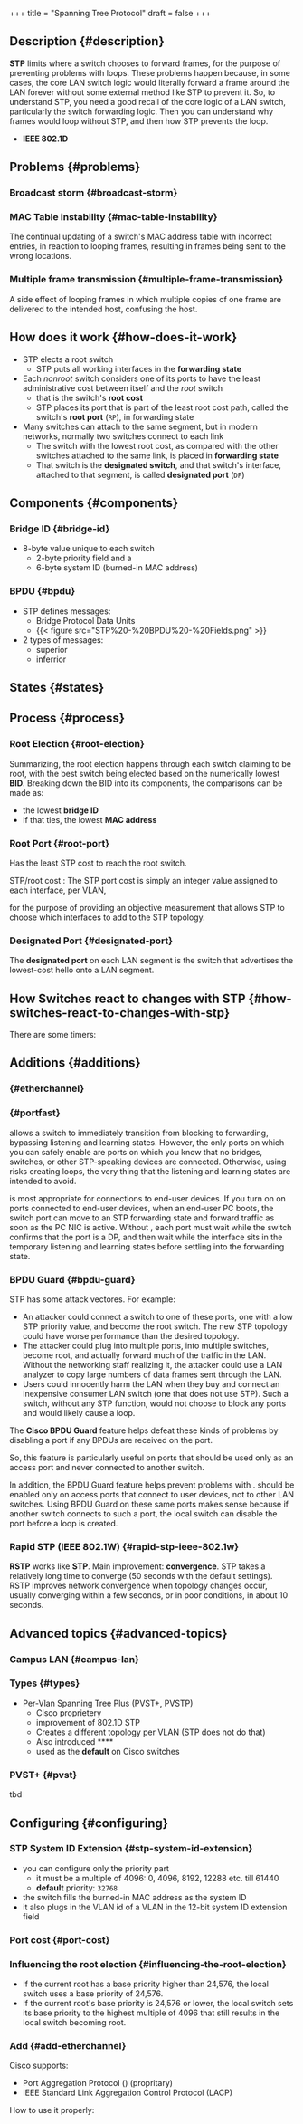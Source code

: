 +++
title = "Spanning Tree Protocol"
draft = false
+++

## Description {#description}

**STP** limits where a switch chooses to forward frames, for the purpose of preventing problems with loops. These problems happen because, in some cases, the core LAN switch logic would literally forward a frame around the LAN forever without some external method like STP to prevent it. So, to understand STP, you need a good recall of the core logic of a LAN switch, particularly the switch forwarding logic. Then you can understand why frames would loop without STP, and then how STP prevents the loop.

-   **IEEE 802.1D**


## Problems {#problems}


### Broadcast storm {#broadcast-storm}


### MAC Table instability {#mac-table-instability}

The continual updating of a switch's MAC address table with incorrect entries, in reaction to looping frames, resulting in frames being sent to the wrong locations.


### Multiple frame transmission {#multiple-frame-transmission}

A side effect of looping frames in which multiple copies of one frame are delivered to the intended host, confusing the host.


## How does it work {#how-does-it-work}

-   STP elects a root switch
    -   STP puts all working interfaces in the **forwarding state**
-   Each _nonroot_ switch considers one of its ports to have the least administrative cost between itself and the _root_ switch
    -   that is the switch's **root cost**
    -   STP places its port that is part of the least root cost path, called the switch's **root port** (`RP`), in forwarding state
-   Many switches can attach to the same segment, but in modern networks, normally two switches connect to each link
    -   The switch with the lowest root cost, as compared with the other switches attached to the same link, is placed in **forwarding state**
    -   That switch is the **designated switch**, and that switch's interface, attached to that segment, is called **designated port** (`DP`)


## Components {#components}


### Bridge ID {#bridge-id}

-   8-byte value unique to each switch
    -   2-byte priority field and a
    -   6-byte system ID (burned-in MAC address)


### BPDU {#bpdu}

-   STP defines messages:
    -   Bridge Protocol Data Units
    -   {{< figure src="STP%20-%20BPDU%20-%20Fields.png" >}}
-   2 types of messages:
    -   superior
    -   inferrior


## States {#states}


## Process {#process}


### Root Election {#root-election}

Summarizing, the root election happens through each switch claiming to be root, with the best switch being elected based on the numerically lowest **BID**. Breaking down the BID into its components, the comparisons can be made as:

-   the lowest **bridge ID**
-   if that ties, the lowest **MAC address**


### Root Port {#root-port}

Has the least STP cost to reach the root switch.

STP/root cost
: The STP port cost is simply an integer value assigned to each interface, per VLAN,

for the purpose of providing an objective measurement that allows STP to choose which interfaces to add to the STP topology.


### Designated Port {#designated-port}

The **designated port** on each LAN segment is the switch that advertises the lowest-cost hello onto a LAN segment.


## How Switches react to changes with STP {#how-switches-react-to-changes-with-stp}

There are some timers:


## Additions {#additions}


###  {#etherchannel}


###  {#portfast}

allows a switch to immediately transition from blocking to forwarding, bypassing listening and learning states. However, the only ports on which you can safely enable are ports on which you know that no bridges, switches, or other STP-speaking devices are connected. Otherwise, using risks creating loops, the very thing that the listening and learning states are intended to avoid.

is most appropriate for connections to end-user devices. If you turn on on ports connected to end-user devices, when an end-user PC boots, the switch port can move to an STP forwarding state and forward traffic as soon as the PC NIC is active. Without , each port must wait while the switch confirms that the port is a DP, and then wait while the interface sits in the temporary listening and learning states before settling into the forwarding state.


### BPDU Guard {#bpdu-guard}

STP has some attack vectores. For example:

-   An attacker could connect a switch to one of these ports, one with a low STP priority value, and become the root switch. The new STP topology could have worse performance than the desired topology.
-   The attacker could plug into multiple ports, into multiple switches, become root, and actually forward much of the traffic in the LAN. Without the networking staff realizing it, the attacker could use a LAN analyzer to copy large numbers of data frames sent through the LAN.
-   Users could innocently harm the LAN when they buy and connect an inexpensive consumer LAN switch (one that does not use STP). Such a switch, without any STP function, would not choose to block any ports and would likely cause a loop.

The **Cisco BPDU Guard** feature helps defeat these kinds of problems by disabling a port if any BPDUs are received on the port.

So, this feature is particularly useful on ports that should be used only as an access port and never connected to another switch.

In addition, the BPDU Guard feature helps prevent problems with . should be enabled only on access ports that connect to user devices, not to other LAN switches. Using BPDU Guard on these same ports makes sense because if another switch connects to such a port, the local switch can disable the port before a loop is created.


### Rapid STP (IEEE 802.1W) {#rapid-stp-ieee-802.1w}

**RSTP** works like **STP**. Main improvement: **convergence**. STP takes a relatively long time to converge (50 seconds with the default settings). RSTP improves network convergence when topology changes occur, usually converging within a few seconds, or in poor conditions, in about 10 seconds.


## Advanced topics {#advanced-topics}


### Campus LAN {#campus-lan}


### Types {#types}

-   Per-Vlan Spanning Tree Plus (PVST+, PVSTP)
    -   Cisco proprietery
    -   improvement of 802.1D STP
    -   Creates a different topology per VLAN (STP does not do that)
    -   Also introduced ****
    -   used as the **default** on Cisco switches


### PVST+ {#pvst}

tbd


## Configuring {#configuring}


### STP System ID Extension {#stp-system-id-extension}

-   you can configure only the priority part
    -   it must be a multiple of 4096: 0, 4096, 8192, 12288 etc. till 61440
    -   **default** priority: `32768`
-   the switch fills the burned-in MAC address as the system ID
-   it also plugs in the VLAN id of a VLAN in the 12-bit system ID extension field


### Port cost {#port-cost}


### Influencing the root election {#influencing-the-root-election}

-   If the current root has a base priority higher than 24,576, the local switch uses a base priority of 24,576.
-   If the current root's base priority is 24,576 or lower, the local switch sets its base priority to the highest multiple of 4096 that still results in the local switch becoming root.


### Add  {#add-etherchannel}

Cisco supports:

-   Port Aggregation Protocol () (propritary)
-   IEEE Standard Link Aggregation Control Protocol (LACP)

How to use it properly: